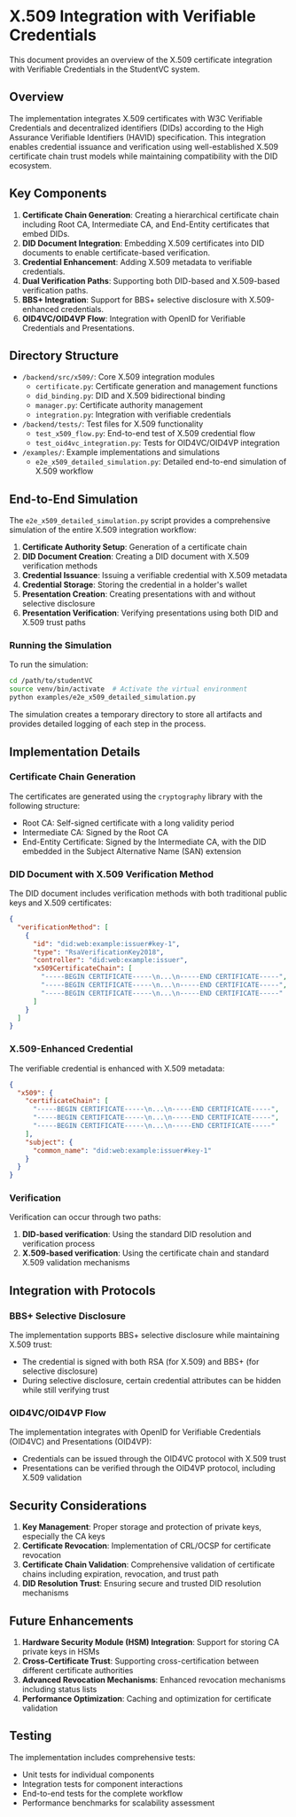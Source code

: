 # X.509 Integration with Verifiable Credentials

This document provides an overview of the X.509 certificate integration with Verifiable Credentials in the StudentVC system.

## Overview

The implementation integrates X.509 certificates with W3C Verifiable Credentials and decentralized identifiers (DIDs) according to the High Assurance Verifiable Identifiers (HAVID) specification. This integration enables credential issuance and verification using well-established X.509 certificate chain trust models while maintaining compatibility with the DID ecosystem.

## Key Components

1. **Certificate Chain Generation**: Creating a hierarchical certificate chain including Root CA, Intermediate CA, and End-Entity certificates that embed DIDs.
2. **DID Document Integration**: Embedding X.509 certificates into DID documents to enable certificate-based verification.
3. **Credential Enhancement**: Adding X.509 metadata to verifiable credentials.
4. **Dual Verification Paths**: Supporting both DID-based and X.509-based verification paths.
5. **BBS+ Integration**: Support for BBS+ selective disclosure with X.509-enhanced credentials.
6. **OID4VC/OID4VP Flow**: Integration with OpenID for Verifiable Credentials and Presentations.

## Directory Structure

- `/backend/src/x509/`: Core X.509 integration modules
  - `certificate.py`: Certificate generation and management functions
  - `did_binding.py`: DID and X.509 bidirectional binding
  - `manager.py`: Certificate authority management
  - `integration.py`: Integration with verifiable credentials
- `/backend/tests/`: Test files for X.509 functionality
  - `test_x509_flow.py`: End-to-end test of X.509 credential flow
  - `test_oid4vc_integration.py`: Tests for OID4VC/OID4VP integration
- `/examples/`: Example implementations and simulations
  - `e2e_x509_detailed_simulation.py`: Detailed end-to-end simulation of X.509 workflow

## End-to-End Simulation

The `e2e_x509_detailed_simulation.py` script provides a comprehensive simulation of the entire X.509 integration workflow:

1. **Certificate Authority Setup**: Generation of a certificate chain
2. **DID Document Creation**: Creating a DID document with X.509 verification methods
3. **Credential Issuance**: Issuing a verifiable credential with X.509 metadata
4. **Credential Storage**: Storing the credential in a holder's wallet
5. **Presentation Creation**: Creating presentations with and without selective disclosure
6. **Presentation Verification**: Verifying presentations using both DID and X.509 trust paths

### Running the Simulation

To run the simulation:

```bash
cd /path/to/studentVC
source venv/bin/activate  # Activate the virtual environment
python examples/e2e_x509_detailed_simulation.py
```

The simulation creates a temporary directory to store all artifacts and provides detailed logging of each step in the process.

## Implementation Details

### Certificate Chain Generation

The certificates are generated using the `cryptography` library with the following structure:
- Root CA: Self-signed certificate with a long validity period
- Intermediate CA: Signed by the Root CA
- End-Entity Certificate: Signed by the Intermediate CA, with the DID embedded in the Subject Alternative Name (SAN) extension

### DID Document with X.509 Verification Method

The DID document includes verification methods with both traditional public keys and X.509 certificates:

```json
{
  "verificationMethod": [
    {
      "id": "did:web:example:issuer#key-1",
      "type": "RsaVerificationKey2018",
      "controller": "did:web:example:issuer",
      "x509CertificateChain": [
        "-----BEGIN CERTIFICATE-----\n...\n-----END CERTIFICATE-----",
        "-----BEGIN CERTIFICATE-----\n...\n-----END CERTIFICATE-----",
        "-----BEGIN CERTIFICATE-----\n...\n-----END CERTIFICATE-----"
      ]
    }
  ]
}
```

### X.509-Enhanced Credential

The verifiable credential is enhanced with X.509 metadata:

```json
{
  "x509": {
    "certificateChain": [
      "-----BEGIN CERTIFICATE-----\n...\n-----END CERTIFICATE-----",
      "-----BEGIN CERTIFICATE-----\n...\n-----END CERTIFICATE-----",
      "-----BEGIN CERTIFICATE-----\n...\n-----END CERTIFICATE-----"
    ],
    "subject": {
      "common_name": "did:web:example:issuer#key-1"
    }
  }
}
```

### Verification

Verification can occur through two paths:
1. **DID-based verification**: Using the standard DID resolution and verification process
2. **X.509-based verification**: Using the certificate chain and standard X.509 validation mechanisms

## Integration with Protocols

### BBS+ Selective Disclosure

The implementation supports BBS+ selective disclosure while maintaining X.509 trust:
- The credential is signed with both RSA (for X.509) and BBS+ (for selective disclosure)
- During selective disclosure, certain credential attributes can be hidden while still verifying trust

### OID4VC/OID4VP Flow

The implementation integrates with OpenID for Verifiable Credentials (OID4VC) and Presentations (OID4VP):
- Credentials can be issued through the OID4VC protocol with X.509 trust
- Presentations can be verified through the OID4VP protocol, including X.509 validation

## Security Considerations

1. **Key Management**: Proper storage and protection of private keys, especially the CA keys
2. **Certificate Revocation**: Implementation of CRL/OCSP for certificate revocation
3. **Certificate Chain Validation**: Comprehensive validation of certificate chains including expiration, revocation, and trust path
4. **DID Resolution Trust**: Ensuring secure and trusted DID resolution mechanisms

## Future Enhancements

1. **Hardware Security Module (HSM) Integration**: Support for storing CA private keys in HSMs
2. **Cross-Certificate Trust**: Supporting cross-certification between different certificate authorities
3. **Advanced Revocation Mechanisms**: Enhanced revocation mechanisms including status lists
4. **Performance Optimization**: Caching and optimization for certificate validation

## Testing

The implementation includes comprehensive tests:
- Unit tests for individual components
- Integration tests for component interactions
- End-to-end tests for the complete workflow
- Performance benchmarks for scalability assessment 